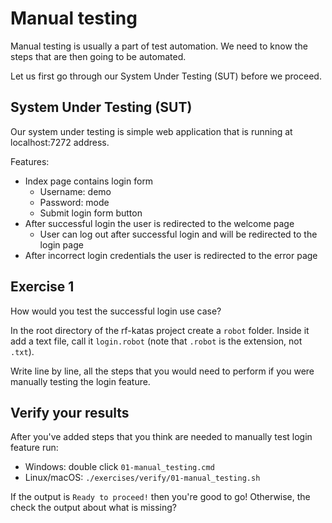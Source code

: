 # Manual testing

Manual testing is usually a part of test automation. We need to know the steps that are then going to
be automated.

Let us first go through our System Under Testing (SUT) before we proceed.

## System Under Testing (SUT)

Our system under testing is simple web application that is running at localhost:7272 address.

Features:

- Index page contains login form
  - Username: demo
  - Password: mode
  - Submit login form button
- After successful login the user is redirected to the welcome page
  - User can log out after successful login and will be redirected to the login page
- After incorrect login credentials the user is redirected to the error page

## Exercise 1

How would you test the successful login use case?

In the root directory of the rf-katas project create a `robot` folder. Inside it add a text file, call
it `login.robot` (note that `.robot` is the extension, not `.txt`).

Write line by line, all the steps that you would need to perform if you were manually testing the login feature.

## Verify your results

After you've added steps that you think are needed to manually test login feature run:

- Windows: double click `01-manual_testing.cmd`
- Linux/macOS: `./exercises/verify/01-manual_testing.sh`

If the output is `Ready to proceed!` then you're good to go! Otherwise, the check the output about what is missing?
